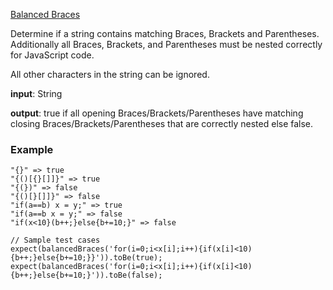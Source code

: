 [Balanced Braces](https://www.notion.so/Balanced-Braces-f15abccc2d6d40fc8aeffe176525bbd2)

Determine if a string contains matching Braces, Brackets and Parentheses. Additionally all Braces, Brackets, and Parentheses must be nested correctly for JavaScript code.

All other characters in the string can be ignored.

**input**: String

**output**: true if all opening Braces/Brackets/Parentheses have matching closing Braces/Brackets/Parentheses that are correctly nested else false.

### Example

    "{}" => true
    "{()[{}[]]}" => true
    "{(})" => false
    "{()[}[]]}" => false
    "if(a==b) x = y;" => true
    "if(a==b x = y;" => false
    "if(x<10}(b++;}else{b+=10;}" => false

    // Sample test cases
    expect(balancedBraces('for(i=0;i<x[i];i++){if(x[i]<10){b++;}else{b+=10;}}')).toBe(true);
    expect(balancedBraces('for(i=0;i<x[i];i++){if(x[i]<10){b++;}else{b+=10;}')).toBe(false);
